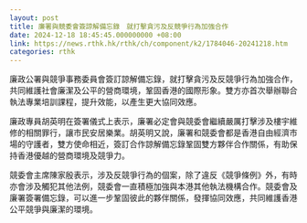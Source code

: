 ```yaml
---
layout: post
title: 廉署與競委會簽諒解備忘錄　就打擊貪污及反競爭行為加強合作
date: 2024-12-18 18:45:45.000000000 +08:00
link: https://news.rthk.hk/rthk/ch/component/k2/1784046-20241218.htm
categories: rthk
---
```


廉政公署與競爭事務委員會簽訂諒解備忘錄，就打擊貪污及反競爭行為加強合作，共同維護社會廉潔及公平的營商環境，鞏固香港的國際形象。雙方亦首次舉辦聯合執法專業培訓課程，提升效能，以產生更大協同效應。

廉政專員胡英明在簽署儀式上表示，廉署必定會與競委會繼續嚴厲打擊涉及樓宇維修的相關罪行，讓市民安居樂業。胡英明又說，廉署和競委會都是香港自由經濟市場的守護者，雙方使命相近，簽訂合作諒解備忘錄鞏固雙方夥伴合作關係，有助保持香港優越的營商環境及競爭力。

競委會主席陳家殷表示，涉及反競爭行為的個案，除了違反《競爭條例》外，有時亦會涉及觸犯其他法例，競委會一直積極加強與本港其他執法機構合作。競委會及廉署簽署備忘錄，可以進一步鞏固彼此的夥伴關係，發揮協同效應，共同維護香港公平競爭與廉潔的環境。
